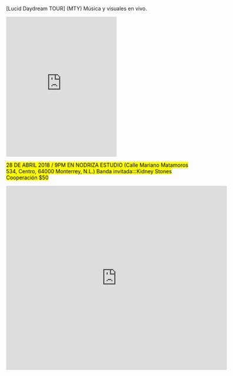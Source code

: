 

[Lucid Daydream TOUR] (MTY)
Música y visuales en vivo.
 
<iframe src="https://open.spotify.com/embed/album/7vTqh5vR6kgd2N4YfohT3o" width="300" height="380" frameborder="0" allowtransparency="true"></iframe>

 <mark>28 DE ABRIL 2018 / 9PM EN NODRIZA ESTUDIO
 (Calle Mariano Matamoros 534, Centro, 64000 Monterrey, N.L.) Banda invitada:::Kidney Stones</mark>
  <mark>Cooperación $50</mark>

 
 <iframe width="600" height="500" id="gmap_canvas" src="https://maps.google.com/maps?q=nodriza estudio&t=&z=13&ie=UTF8&iwloc=&output=embed" frameborder="0" scrolling="no" marginheight="0" marginwidth="0"></iframe>
<style>.mapouter{overflow:hidden;height:500px;width:600px;}.gmap_canvas {background:none!important;height:500px;width:600px;}</style>
